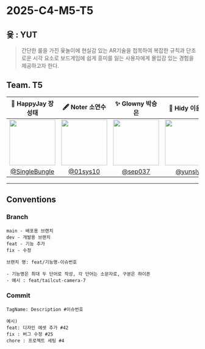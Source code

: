 # 2025-C4-M5-T5

## 윷 : YUT
> 간단한 룰을 가진 윷놀이에 현실감 있는 AR기술을 접목하여 복잡한 규칙과 단조로운 시각 요소로 보드게임에 쉽게 흥미를 잃는 사용자에게 몰입감 있는 경험을 제공하고자 한다.




## Team. T5
| 🐶 HappyJay 장성태 | 🖋️ Noter 소연수 | ✨ Glowny 박승은 | 🦫 Hidy 이윤서 | 🍭 Sena 황세연 |
|:-:|:-:|:-:|:-:|:-:|
| <img src="https://avatars.githubusercontent.com/u/50876959?v=4" width=120>  | <img src="https://avatars.githubusercontent.com/u/65909443?v=4" width=120>  |  <img src="https://avatars.githubusercontent.com/u/112964257?v=4" width=120> |  <img src="https://avatars.githubusercontent.com/u/174097344?v=4" width=120> | <img src="https://avatars.githubusercontent.com/u/138393738?v=4" width=120>  |
| [@SingleBungIe](https://github.com/SingleBungIe)  | [@01sys10](https://github.com/01sys10)  |  [@sep037](https://github.com/sep037) | [@yunsly](https://github.com/yunsly)  | [@hiseyeon](https://github.com/hiseyeon)  |


---

## Conventions
### Branch
``` 
main - 배포용 브랜치 
dev - 개발용 브랜치
feat - 기능 추가
fix - 수정
``` 
``` 
브랜치 명: feat/기능명-이슈번호

- 기능명은 최대 두 단어로 작성, 각 단어는 소문자로, 구분은 하이픈
- 예시 : feat/tailcut-camera-7
``` 
### Commit 

``` 
TagName: Description #이슈번호

예시)
feat: 디자인 에셋 추가 #42
fix : 버그 수정 #25
chore : 프로젝트 세팅 #4
``` 
